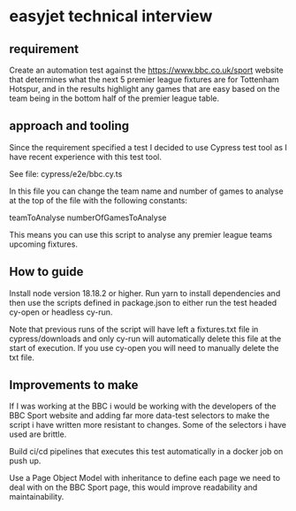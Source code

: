 # easyjet technical interview

## requirement

Create an automation test against the https://www.bbc.co.uk/sport  website that determines what the next 5 premier league fixtures are for Tottenham Hotspur, and in the results highlight any games that are easy based on the team being in the bottom half of the premier league table.

## approach and tooling

Since the requirement specified a test I decided to use Cypress test tool as I have recent experience with this test tool. 

See file: cypress/e2e/bbc.cy.ts

In this file you can change the team name and number of games to analyse at the top of the file with the following constants:

teamToAnalyse
numberOfGamesToAnalyse

This means you can use this script to analyse any premier league teams upcoming fixtures.

## How to guide

Install node version 18.18.2 or higher. Run yarn to install dependencies and then use the scripts defined in package.json to either run the test headed cy-open or headless cy-run. 

Note that previous runs of the script will have left a fixtures.txt file in cypress/downloads and only cy-run will automatically delete this file at the start of execution. If you use cy-open you will need to manually delete the txt file.

## Improvements to make 

If I was working at the BBC i would be working with the developers of the BBC Sport website and adding far more data-test selectors to make the script i have written more resistant to changes. Some of the selectors i have used are brittle.

Build ci/cd pipelines that executes this test automatically in a docker job on push up.

Use a Page Object Model with inheritance to define each page we need to deal with on the BBC Sport page, this would improve readability and maintainability.